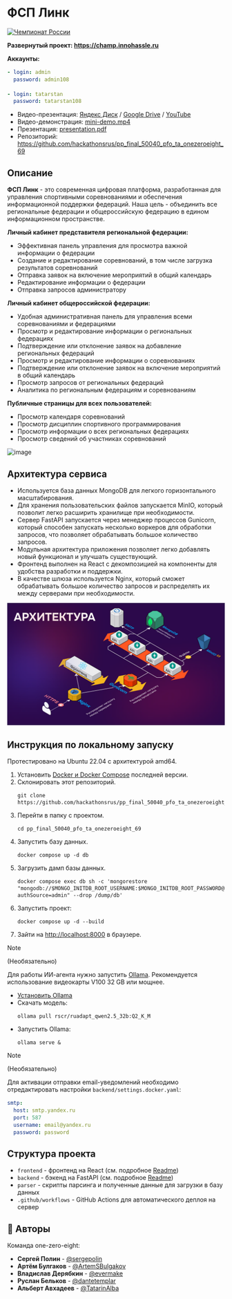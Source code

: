 # ФСП Линк

[![Чемпионат России](https://img.shields.io/badge/Чемпионат%20России-2024-red.svg)](https://fsp-russia.com/)

**Развернутый проект: https://champ.innohassle.ru**

**Аккаунты:**
```yaml
- login: admin
  password: admin108

- login: tatarstan
  password: tatarstan108
```

- Видео-презентация: [Яндекс Диск](https://disk.yandex.ru/i/UWnxAbQZyNJXPg) / [Google Drive](https://drive.google.com/file/d/1l6WP-095W0wXx3uVBJZURmXFaIC3IXf0/view) / [YouTube](https://youtu.be/dxPm3ub1uHY)
- Видео-демонстрация: [mini-demo.mp4](./mini-demo.mp4)
- Презентация: [presentation.pdf](./presentation.pdf)
- Репозиторий: https://github.com/hackathonsrus/pp_final_50040_pfo_ta_onezeroeight_69

## Описание

**ФСП Линк** - это современная цифровая платформа, разработанная для управления спортивными соревнованиями и обеспечения информационной поддержки федераций.
Наша цель - объединить все региональные федерации и общероссийскую федерацию в едином информационном пространстве.

**Личный кабинет представителя региональной федерации:**
- Эффективная панель управления для просмотра важной информации о федерации
- Создание и редактирование соревнований, в том числе загрузка результатов соревнований
- Отправка заявок на включение мероприятий в общий календарь
- Редактирование информации о федерации
- Отправка запросов администратору

**Личный кабинет общероссийской федерации:**
- Удобная административная панель для управления всеми соревнованиями и федерациями
- Просмотр и редактирование информации о региональных федерациях
- Подтверждение или отклонение заявок на добавление региональных федераций
- Просмотр и редактирование информации о соревнованиях
- Подтверждение или отклонение заявок на включение мероприятий в общий календарь
- Просмотр запросов от региональных федераций
- Аналитика по региональным федерациям и соревнованиям

**Публичные страницы для всех пользователей:**
- Просмотр календаря соревнований
- Просмотр дисциплин спортивного программирования
- Просмотр информации о всех региональных федерациях
- Просмотр сведений об участниках соревнований

![image](https://github.com/user-attachments/assets/27250dbe-cbd8-4073-86d6-bddc0b9777cc)

## Архитектура сервиса

- Используется база данных MongoDB для легкого горизонтального масштабирования.
- Для хранения пользовательских файлов запускается MinIO, который позволит легко расширить хранилище при необходимости.
- Сервер FastAPI запускается через менеджер процессов Gunicorn, который способен запускать несколько воркеров для обработки запросов, что позволяет обрабатывать большое количество запросов.
- Модульная архитектура приложения позволяет легко добавлять новый функционал и улучшать существующий.
- Фронтенд выполнен на React с декомпозицией на компоненты для удобства разработки и поддержки.
- В качестве шлюза используется Nginx, который сможет обрабатывать большое количество запросов и распределять их между серверами при необходимости.

![Architecture](./architecture.png)

## Инструкция по локальному запуску

Протестировано на Ubuntu 22.04 с архитектурой amd64.

1. Установить [Docker и Docker Compose](https://docs.docker.com/engine/install/) последней версии.
2. Склонировать этот репозиторий.
   ```
   git clone https://github.com/hackathonsrus/pp_final_50040_pfo_ta_onezeroeight_69.git
   ```
3. Перейти в папку с проектом.
   ```
   cd pp_final_50040_pfo_ta_onezeroeight_69
   ```
4. Запустить базу данных.
   ```
   docker compose up -d db
   ```
5. Загрузить дамп базы данных.
   ```
   docker compose exec db sh -c 'mongorestore "mongodb://$MONGO_INITDB_ROOT_USERNAME:$MONGO_INITDB_ROOT_PASSWORD@localhost:27017/db?authSource=admin" --drop /dump/db'
   ```
6. Запустить проект:
   ```
   docker compose up -d --build
   ```
7. Зайти на [http://localhost:8000](http://localhost:8000) в браузере.

> [!NOTE]
> (Необязательно)
> 
> Для работы ИИ-агента нужно запустить [Ollama](https://ollama.com/). Рекомендуется использование видеокарты V100 32 GB или мощнее.
> - [Установить Ollama](https://ollama.com/download)
> - Скачать модель:
>   ```
>   ollama pull rscr/ruadapt_qwen2.5_32b:Q2_K_M
>   ```
> - Запустить Ollama:
>   ```
>   ollama serve &
>   ``` 

> [!NOTE]
> (Необязательно)
> 
> Для активации отправки email-уведомлений необходимо отредактировать настройки `backend/settings.docker.yaml`:
> ```yaml
> smtp:
>   host: smtp.yandex.ru
>   port: 587
>   username: email@yandex.ru
>   password: password
> ```

## Структура проекта

- `frontend` - фронтенд на React (см. подробное [Readme](./frontend/README.md))
- `backend` - бэкенд на FastAPI (см. подробное [Readme](./backend/README.md))
- `parser` - скрипты парсинга и полученные данные для загрузки в базу данных
- `.github/workflows` - GitHub Actions для автоматического деплоя на сервер

## 👥 Авторы

Команда one-zero-eight:
- **Сергей Полин** - [@sergepolin](https://github.com/sergepolin)
- **Артём Булгаков** - [@ArtemSBulgakov](https://github.com/ArtemSBulgakov)
- **Владислав Дерябкин** - [@evermake](https://github.com/evermake)
- **Руслан Бельков** - [@dantetemplar](https://github.com/dantetemplar)
- **Альберт Авхадеев** - [@TatarinAlba](https://github.com/TatarinAlba)
